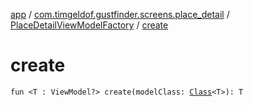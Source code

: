 [app](../../index.md) / [com.timgeldof.gustfinder.screens.place_detail](../index.md) / [PlaceDetailViewModelFactory](index.md) / [create](./create.md)

# create

`fun <T : ViewModel?> create(modelClass: `[`Class`](https://docs.oracle.com/javase/6/docs/api/java/lang/Class.html)`<T>): T`